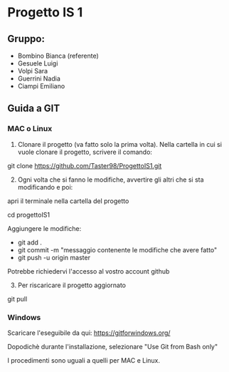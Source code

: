 # Progetto IS 1

## Gruppo:
* Bombino Bianca (referente)
* Gesuele Luigi
* Volpi Sara
* Guerrini Nadia
* Ciampi Emiliano
## Guida a GIT

### MAC o Linux

1) Clonare il progetto (va fatto solo la prima volta).
Nella cartella in cui si vuole clonare il progetto, scrivere il comando:

git clone https://github.com/Taster98/ProgettoIS1.git

2) Ogni volta che si fanno le modifiche, avvertire gli altri che si sta modificando e poi:

apri il terminale nella cartella del progetto

cd progettoIS1

Aggiungere le modifiche:

* git add .
* git commit -m "messaggio contenente le modifiche che avere fatto"
* git push -u origin master

Potrebbe richiedervi l'accesso al vostro account github

3) Per riscaricare il progetto aggiornato

git pull


### Windows

Scaricare l'eseguibile da qui: https://gitforwindows.org/

Dopodichè durante l'installazione, selezionare "Use Git from Bash only"

I procedimenti sono uguali a quelli per MAC e Linux.

